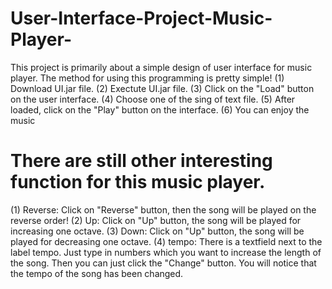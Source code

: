 # User-Interface-Project-Music-Player-
This project is primarily about a simple design of user interface for music player.
The method for using this programming is pretty simple!
(1) Download UI.jar file.
(2) Exectute UI.jar file.
(3) Click on the "Load" button on the user interface.
(4) Choose one of the sing of text file.
(5) After loaded, click on the "Play" button on the interface.
(6) You can enjoy the music

# There are still other interesting function for this music player.
(1) Reverse: Click on "Reverse" button, then the song will be played on the reverse order!
(2) Up: Click on "Up" button, the song will be played for increasing one octave.
(3) Down: Click on "Up" button, the song will be played for decreasing one octave.
(4) tempo: There is a textfield next to the label tempo. Just type in numbers which you want to increase the length of the song.
Then you can just click the "Change" button. You will notice that the tempo of the song has been changed.
